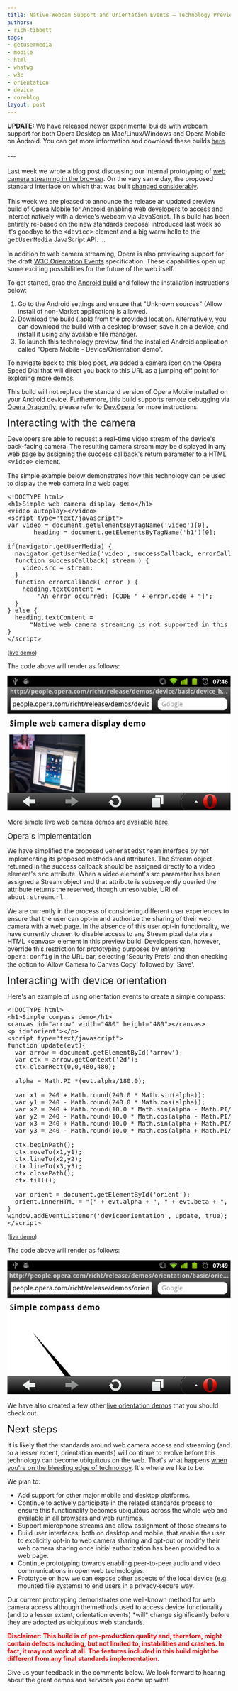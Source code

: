 ```yaml
---
title: Native Webcam Support and Orientation Events — Technology Preview
authors:
- rich-tibbett
tags:
- getusermedia
- mobile
- html
- whatwg
- w3c
- orientation
- device
- coreblog
layout: post
---
```

<p><strong>UPDATE:</strong> We have released newer experimental builds with webcam support for both Opera Desktop on Mac/Linux/Windows and Opera Mobile on Android. You can get more information and download these builds <a href="http://dev.opera.com/articles/view/labs-more-fun-using-the-web-with-getusermedia-and-native-pages/" rel="nofollow" target="_blank">here</a>.<br/><br/>---<br/><br/>Last week we wrote a blog post discussing our internal prototyping of <a href="http://my.opera.com/core/blog/2011/03/14/web-meet-device" rel="nofollow" target="_blank">web camera streaming in the browser</a>. On the very same day, the proposed standard interface on which that was built <a href="http://html5.org/tools/web-apps-tracker?from=5944&amp;to=5945" rel="nofollow" target="_blank">changed considerably</a>. <br/><br/>This week we are pleased to announce the release an updated preview build of <a href="http://www.opera.com/mobile/" rel="nofollow" target="_blank">Opera Mobile for Android</a> enabling web developers to access and interact natively with a device&#39;s webcam via JavaScript. This build has been entirely re-based on the new standards proposal introduced last week so it&#39;s goodbye to the <span style="font-family: courier new">&lt;device&gt;</span> element and a big warm hello to the <span style="font-family: courier new">getUserMedia</span> JavaScript API. ... </p><!--more--><p>In addition to web camera streaming, Opera is also previewing support for the draft <a href="http://dev.w3.org/geo/api/spec-source-orientation.html" target="_blank">W3C Orientation Events</a> specification. These capabilities open up some exciting possibilities for the future of the web itself.</p>

<p>To get started, grab the <a href="http://people.opera.com/richt/release/build/Opera_Mobile_11_LABS_device_orientation_preview_20110323.apk" target="_blank">Android build</a> and follow the installation instructions below:</p>

<ol><li>Go to the Android settings and ensure that &quot;Unknown sources&quot; (Allow install of non-Market application) is allowed.</li><li>Download the build (.apk) from the <a href="http://people.opera.com/richt/release/build/Opera_Mobile_11_LABS_device_orientation_preview_20110323.apk" target="_blank">provided location</a>. Alternatively, you can download the build with a desktop browser, save it on a device, and install it using any available file manager.</li><li>To launch this technology preview, find the installed Android application called &quot;Opera Mobile - Device/Orientation demo&quot;.</li></ol>
<p>To navigate back to this blog post, we added a camera icon on the Opera Speed Dial that will direct you back to this URL as a jumping off point for exploring <a href="http://people.opera.com/richt/release/demos" target="_blank">more demos</a>.</p>

<p>This build will not replace the standard version of Opera Mobile installed on your Android device. Furthermore, this build supports remote debugging via <a href="http://www.opera.com/dragonfly/" target="_blank">Opera Dragonfly</a>; please refer to <a href="http://dev.opera.com/articles/view/remote-debugging-with-opera-dragonfly/" target="_blank">Dev.Opera</a> for more instructions.</p>

<span style="font-size: 160%">Interacting with the camera</span>

<p>Developers are able to request a real-time video stream of the device&#39;s back-facing camera. The resulting camera stream may be displayed in any web page by assigning the success callback&#39;s return parameter to a HTML <span style="font-family: courier new">&lt;video&gt;</span> element.</p>

<p>The simple example below demonstrates how this technology can be used to display the web camera in a web page:</p>

<pre>&lt;!DOCTYPE html&gt;
&lt;h1&gt;Simple web camera display demo&lt;/h1&gt;
&lt;video autoplay&gt;&lt;/video&gt;
&lt;script type=&quot;text/javascript&quot;&gt;
var video = document.getElementsByTagName(&#39;video&#39;)[0],
       heading = document.getElementsByTagName(&#39;h1&#39;)[0];

if(navigator.getUserMedia) {
  navigator.getUserMedia(&#39;video&#39;, successCallback, errorCallback);
  function successCallback( stream ) {
    video.src = stream;
  }
  function errorCallback( error ) {
    heading.textContent =
        &quot;An error occurred: [CODE &quot; + error.code + &quot;]&quot;;
  }
} else {
  heading.textContent =
      &quot;Native web camera streaming is not supported in this browser!&quot;;
}
&lt;/script&gt;
</pre><span style="font-size: 90%">(<a href="http://people.opera.com/richt/release/demos/device" target="_blank">live demo</a>)</span>

<p>The code above will render as follows:</p>

<span class='imgcenter'><img alt='' src='/blog/webcam-orientation-preview/coreconcerns-device1.png' /></span>
<p>More simple live web camera demos are available <a href="http://people.opera.com/richt/release/demos/device" target="_blank">here</a>.</p>

<span style="font-size: 120%">Opera&#39;s implementation</span>

<p>We have simplified the proposed <span style="font-family: courier new">GeneratedStream</span> interface by not implementing its proposed methods and attributes. The Stream object returned in the success callback should be assigned directly to a video element&#39;s <span style="font-family: courier new">src</span> attribute. When a video element&#39;s src parameter has been assigned a Stream object and that attribute is subsequently queried the attribute returns the reserved, though unresolvable, URI of <span style="font-family: courier new">about:streamurl</span>.</p>

<p>We are currently in the process of considering different user experiences to ensure that the user can opt-in and authorize the sharing of their web camera with a web page. In the absence of this user opt-in functionality, we have currently chosen to disable access to any Stream pixel data via a HTML &lt;canvas&gt; element in this preview build. Developers can, however, override this restriction for prototyping purposes by entering <span style="font-family: courier new">opera:config</span> in the URL bar, selecting &#39;Security Prefs&#39; and then checking the option to &#39;Allow Camera to Canvas Copy&#39; followed by &#39;Save&#39;.</p>

<span style="font-size: 160%">Interacting with device orientation</span>

<p>Here&#39;s an example of using orientation events to create a simple compass:</p>

<pre>&lt;!DOCTYPE html&gt;
&lt;h1&gt;Simple compass demo&lt;/h1&gt;
&lt;canvas id=&quot;arrow&quot; width=&quot;480&quot; height=&quot;480&quot;&gt;&lt;/canvas&gt;
&lt;p id=&#39;orient&#39;&gt;&lt;/p&gt;
&lt;script type=&quot;text/javascript&quot;&gt;
function update(evt){
  var arrow = document.getElementById(&#39;arrow&#39;);
  var ctx = arrow.getContext(&#39;2d&#39;);
  ctx.clearRect(0,0,480,480);

  alpha = Math.PI *(evt.alpha/180.0);

  var x1 = 240 + Math.round(240.0 * Math.sin(alpha));
  var y1 = 240 - Math.round(240.0 * Math.cos(alpha));
  var x2 = 240 + Math.round(10.0 * Math.sin(alpha - Math.PI/2));
  var y2 = 240 - Math.round(10.0 * Math.cos(alpha - Math.PI/2));
  var x3 = 240 + Math.round(10.0 * Math.sin(alpha + Math.PI/2));
  var y3 = 240 - Math.round(10.0 * Math.cos(alpha + Math.PI/2));

  ctx.beginPath();
  ctx.moveTo(x1,y1);
  ctx.lineTo(x2,y2);
  ctx.lineTo(x3,y3);
  ctx.closePath();
  ctx.fill();

  var orient = document.getElementById(&#39;orient&#39;);
  orient.innerHTML = &quot;(&quot; + evt.alpha + &quot;, &quot; + evt.beta + &quot;, &quot; + evt.gamma + &quot;)&quot;;
}
window.addEventListener(&#39;deviceorientation&#39;, update, true);
&lt;/script&gt;</pre><span style="font-size: 90%">(<a href="http://people.opera.com/richt/release/demos/orientation/basic/orientation_compass.html" target="_blank">live demo</a>)</span>

<p>The code above will render as follows:</p><span class='imgcenter'><img alt='' src='/blog/webcam-orientation-preview/coreconcerns-device2.png' /></span>
<p>We have also created a few other <a href="http://people.opera.com/richt/release/demos/orientation" target="_blank">live orientation demos</a> that you should check out.</p>

<span style="font-size: 160%">Next steps</span>

<p>It is likely that the standards around web camera access and streaming (and to a lesser extent, orientation events) will continue to evolve before this technology can become ubiquitous on the web. That&#39;s what happens <a href="http://my.opera.com/haavard/blog/2011/03/16/scrapped" target="_blank">when you&#39;re on the bleeding edge of technology</a>. It&#39;s where we like to be.</p>

<p>We plan to:</p>

<ul class="bullets"><li>Add support for other major mobile and desktop platforms.</li><li>Continue to actively participate in the related standards process to ensure this functionality becomes ubiquitous across the whole web and available in all browsers and web runtimes.</li><li>Support microphone streams and allow assignment of those streams to <audio> elements.</audio></li><li>Build user interfaces, both on desktop and mobile, that enable the user to explicitly opt-in to web camera sharing and opt-out or modify their web camera sharing once initial authorization has been provided to a web page.</li><li>Continue prototyping towards enabling peer-to-peer audio and video communications in open web technologies.</li><li>Prototype on how we can expose other aspects of the local device (e.g. mounted file systems) to end users in a privacy-secure way.</li></ul>
<p>Our current prototyping demonstrates one well-known method for web camera access although the methods used to access device functionality (and to a lesser extent, orientation events) *will* change significantly before they are adopted as ubiquitous web standards.</p>

<p><strong><span style="color: red">Disclaimer: This build is of pre-production quality and, therefore, might contain defects including, but not limited to, instabilities and crashes. In fact, it may not work at all. The features included in this build might be different from any final standards implementation.</span></strong></p>

<p>Give us your feedback in the comments below. We look forward to hearing about the great demos and services you come up with!</p>
